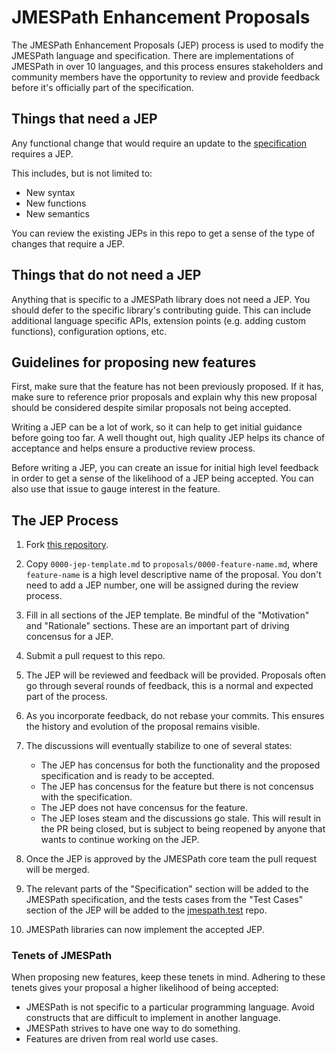 # JMESPath Enhancement Proposals

The JMESPath Enhancement Proposals (JEP) process is used to modify the
JMESPath language and specification.  There are implementations of JMESPath
in over 10 languages, and this process ensures stakeholders and community
members have the opportunity to review and provide feedback before it's
officially part of the specification.


## Things that need a JEP

Any functional change that would require an update to the
[specification](http://jmespath.org/specification.html) requires a JEP.

This includes, but is not limited to:

* New syntax
* New functions
* New semantics

You can review the existing JEPs in this repo to get a sense of the type
of changes that require a JEP.

## Things that do not need a JEP

Anything that is specific to a JMESPath library does not need a JEP.  You
should defer to the specific library's contributing guide.  This can include
additional language specific APIs, extension points (e.g. adding custom
functions), configuration options, etc.

## Guidelines for proposing new features

First, make sure that the feature has not been previously proposed.  If it has,
make sure to reference prior proposals and explain why this new proposal should
be considered despite similar proposals not being accepted.

Writing a JEP can be a lot of work, so it can help to get initial guidance
before going too far.  A well thought out, high quality JEP helps its chance
of acceptance and helps ensure a productive review process.

Before writing a JEP, you can create an issue for initial high level feedback
in order to get a sense of the likelihood of a JEP being accepted.  You
can also use that issue to gauge interest in the feature.

## The JEP Process

1. Fork [this repository](https://github.com/jmespath/jmespath.jep).
2. Copy `0000-jep-template.md` to `proposals/0000-feature-name.md`,
   where `feature-name` is a high level descriptive name of the
   proposal.  You don't need to add a JEP number, one will be
   assigned during the review process.
3. Fill in all sections of the JEP template.  Be mindful of the
   "Motivation" and "Rationale" sections.  These are an important
   part of driving concensus for a JEP.
4. Submit a pull request to this repo.
5. The JEP will be reviewed and feedback will be provided.  Proposals
   often go through several rounds of feedback, this is a normal and
   expected part of the process.
6. As you incorporate feedback, do not rebase your commits.  This ensures
   the history and evolution of the proposal remains visible.
7. The discussions will eventually stabilize to one of several states:

   * The JEP has concensus for both the functionality and the
     proposed specification and is ready to be accepted.
   * The JEP has concensus for the feature but there is not concensus
     with the specification.
   * The JEP does not have concensus for the feature.
   * The JEP loses steam and the discussions go stale.  This will result
     in the PR being closed, but is subject to being reopened by anyone
     that wants to continue working on the JEP.

8. Once the JEP is approved by the JMESPath core team the pull request
   will be merged.

9. The relevant parts of the "Specification" section will be added to the
   JMESPath specification, and the tests cases from the "Test Cases" section
   of the JEP will be added to the
   [jmespath.test](https://github.com/jmespath/jmespath.test) repo.

10. JMESPath libraries can now implement the accepted JEP.

### Tenets of JMESPath

When proposing new features, keep these tenets in mind.  Adhering to
these tenets gives your proposal a higher likelihood of being accepted:

* JMESPath is not specific to a particular programming language.  Avoid
  constructs that are difficult to implement in another language.
* JMESPath strives to have one way to do something.
* Features are driven from real world use cases.
